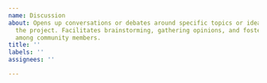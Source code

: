 ```yaml
---
name: Discussion
about: Opens up conversations or debates around specific topics or ideas related to
  the project. Facilitates brainstorming, gathering opinions, and fostering collaboration
  among community members.
title: ''
labels: ''
assignees: ''

---
```



